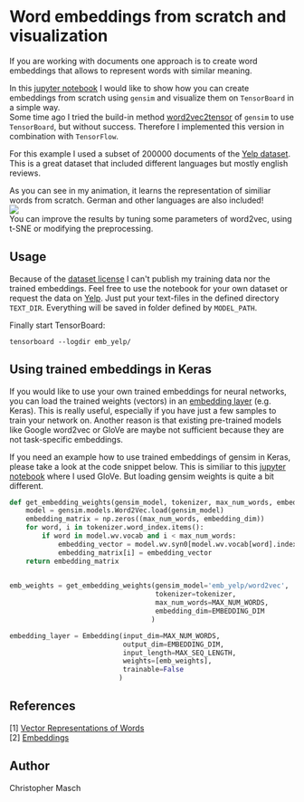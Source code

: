 # Word embeddings from scratch and visualization
If you are working with documents one approach is to create word embeddings that allows to represent words with similar meaning.

In this [jupyter notebook](https://github.com/cmasch/word-embeddings-from-scratch/blob/master/Create_Embeddings.ipynb) I would like to show how you can create embeddings from scratch using `gensim` and visualize them on `TensorBoard` in a simple way.<br>
Some time ago I tried the build-in method [word2vec2tensor](https://radimrehurek.com/gensim/scripts/word2vec2tensor.html) of `gensim` to use `TensorBoard`, but without success. Therefore I implemented this version in combination with `TensorFlow`.

For this example I used a subset of 200000 documents of the [Yelp dataset](https://www.yelp.com/dataset). This is a great dataset that included different languages but mostly english reviews.<br>

As you can see in my animation, it learns the representation of similiar words from scratch. German and other languages are also included!<br>
<img src="./embedding.gif"><br>
You can improve the results by tuning some parameters of word2vec, using t-SNE or modifying the preprocessing.

## Usage
Because of the [dataset license](https://s3-media2.fl.yelpcdn.com/assets/srv0/engineering_pages/e926cc12796d/assets/vendor/yelp-dataset-license.pdf) I can't publish my training data nor the trained embeddings. Feel free to use the notebook for your own dataset or request the data on [Yelp](https://www.yelp.com/dataset).
Just put your text-files in the defined directory `TEXT_DIR`. Everything will be saved in folder defined by `MODEL_PATH`.

Finally start TensorBoard:
```
tensorboard --logdir emb_yelp/
```

## Using trained embeddings in Keras
If you would like to use your own trained embeddings for neural networks, you can load the trained weights (vectors) in an [embedding layer](https://keras.io/layers/embeddings/) (e.g. Keras). This is really useful, especially if you have just a few samples to train your network on. Another reason is that existing pre-trained models like Google word2vec or GloVe are maybe not sufficient because they are not task-specific embeddings.

If you need an example how to use trained embeddings of gensim in Keras, please take a look at the code snippet below. This is similiar to this [jupyter notebook](https://github.com/cmasch/cnn-text-classification/blob/master/Evaluation.ipynb) where I used GloVe. But loading gensim weights is quite a bit different.

```python
def get_embedding_weights(gensim_model, tokenizer, max_num_words, embedding_dim):
    model = gensim.models.Word2Vec.load(gensim_model)
    embedding_matrix = np.zeros((max_num_words, embedding_dim))
    for word, i in tokenizer.word_index.items():
        if word in model.wv.vocab and i < max_num_words:
            embedding_vector = model.wv.syn0[model.wv.vocab[word].index]
            embedding_matrix[i] = embedding_vector
    return embedding_matrix
    

emb_weights = get_embedding_weights(gensim_model='emb_yelp/word2vec',
                                    tokenizer=tokenizer,
                                    max_num_words=MAX_NUM_WORDS,
                                    embedding_dim=EMBEDDING_DIM
                                   )

embedding_layer = Embedding(input_dim=MAX_NUM_WORDS,
                            output_dim=EMBEDDING_DIM,
                            input_length=MAX_SEQ_LENGTH,
                            weights=[emb_weights],
                            trainable=False
                           )
```

## References
[1] [Vector Representations of Words](https://www.tensorflow.org/tutorials/word2vec)<br>
[2] [Embeddings](https://www.tensorflow.org/programmers_guide/embedding)

## Author
Christopher Masch